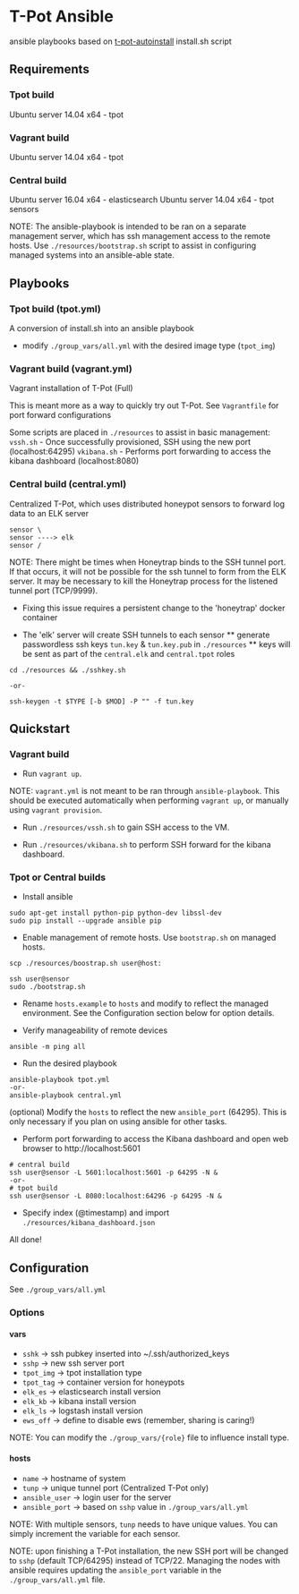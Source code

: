 # T-Pot Ansible
ansible playbooks based on [t-pot-autoinstall](https://github.com/dtag-dev-sec/t-pot-autoinstall/install.sh) install.sh script

## Requirements
### Tpot build
Ubuntu server 14.04 x64 - tpot

### Vagrant build
Ubuntu server 14.04 x64 - tpot

### Central build
Ubuntu server 16.04 x64 - elasticsearch
Ubuntu server 14.04 x64 - tpot sensors

NOTE: The ansible-playbook is intended to be ran on a separate management server,
  which has ssh management access to the remote hosts. Use `./resources/bootstrap.sh`
  script to assist in configuring managed systems into an ansible-able state.

## Playbooks
### Tpot build (tpot.yml)
A conversion of install.sh into an ansible playbook

* modify `./group_vars/all.yml` with the desired image type (`tpot_img`)

### Vagrant build (vagrant.yml)
Vagrant installation of T-Pot (Full)

This is meant more as a way to quickly try out T-Pot.
  See `Vagrantfile` for port forward configurations

Some scripts are placed in `./resources` to assist in basic management:
`vssh.sh` - Once successfully provisioned, SSH using the new port (localhost:64295)
`vkibana.sh` - Performs port forwarding to access the kibana dashboard (localhost:8080)

### Central build (central.yml)
Centralized T-Pot, which uses distributed honeypot
  sensors to forward log data to an ELK server
```
sensor \
sensor ----> elk
sensor /
```

NOTE: There might be times when Honeytrap binds to the SSH tunnel port. If that occurs,
  it will not be possible for the ssh tunnel to form from the ELK server. It may be
  necessary to kill the Honeytrap process for the listened tunnel port (TCP/9999).
  * Fixing this issue requires a persistent change to the 'honeytrap' docker container

* The 'elk' server will create SSH tunnels to each sensor
** generate passwordless ssh keys `tun.key` & `tun.key.pub` in `./resources`
** keys will be sent as part of the `central.elk` and `central.tpot` roles
```
cd ./resources && ./sshkey.sh

-or-

ssh-keygen -t $TYPE [-b $MOD] -P "" -f tun.key
```

## Quickstart
### Vagrant build
* Run `vagrant up`.

NOTE: `vagrant.yml` is not meant to be ran through `ansible-playbook`.
  This should be executed automatically when performing `vagrant up`,
  or manually using `vagrant provision`.

* Run `./resources/vssh.sh` to gain SSH access to the VM.

* Run `./resources/vkibana.sh` to perform SSH forward for the kibana dashboard.

### Tpot or Central builds
* Install ansible
```
sudo apt-get install python-pip python-dev libssl-dev
sudo pip install --upgrade ansible pip
```

* Enable management of remote hosts. Use `bootstrap.sh` on managed hosts.
```
scp ./resources/boostrap.sh user@host:

ssh user@sensor
sudo ./bootstrap.sh
```

* Rename `hosts.example` to `hosts` and modify to reflect the managed environment.
  See the Configuration section below for option details.

* Verify manageability of remote devices
```
ansible -m ping all
```

* Run the desired playbook
```
ansible-playbook tpot.yml
-or-
ansible-playbook central.yml
```
(optional) Modify the `hosts` to reflect the new `ansible_port` (64295).
  This is only necessary if you plan on using ansible for other tasks.

* Perform port forwarding to access the Kibana dashboard and open web
  browser to http://localhost:5601
```
# central build
ssh user@sensor -L 5601:localhost:5601 -p 64295 -N &
-or-
# tpot build
ssh user@sensor -L 8080:localhost:64296 -p 64295 -N &
```

* Specify index (@timestamp) and import `./resources/kibana_dashboard.json`

All done!

## Configuration
See `./group_vars/all.yml`

### Options

#### vars
* `sshk` -> ssh pubkey inserted into ~/.ssh/authorized_keys
* `sshp` -> new ssh server port
* `tpot_img` -> tpot installation type
* `tpot_tag` -> container version for honeypots
* `elk_es` -> elasticsearch install version
* `elk_kb` -> kibana install version
* `elk_ls` -> logstash install version
* `ews_off` -> define to disable ews (remember, sharing is caring!)

NOTE: You can modify the `./group_vars/{role}` file to influence install type.

#### hosts
* `name` -> hostname of system
* `tunp` -> unique tunnel port (Centralized T-Pot only)
* `ansible_user` -> login user for the server
* `ansible_port` -> based on `sshp` value in `./group_vars/all.yml`

NOTE: With multiple sensors, `tunp` needs to have unique values.
  You can simply increment the variable for each sensor.

NOTE: upon finishing a T-Pot installation, the new SSH port will be changed to
`sshp` (default TCP/64295) instead of TCP/22. Managing the nodes with ansible
requires updating the `ansible_port` variable in the `./group_vars/all.yml` file.
